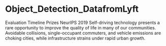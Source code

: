 # Object_Detection_DatafromLyft
 Evaluation Timeline Prizes NeurIPS 2019   Self-driving technology presents a rare opportunity to improve the quality of life in many of our communities. Avoidable collisions, single-occupant commuters, and vehicle emissions are choking cities, while infrastructure strains under rapid urban growth. 
